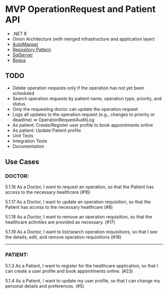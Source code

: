# MVP OperationRequest and Patient API

- .NET 8
- Onion Architecture (with merged infrastructure and application layer)
- [AutoMapper](https://automapper.org/)
- [Repository Pattern](https://codewithmukesh.com/blog/repository-pattern-in-aspnet-core/)
- [SqlServer](./SGBD-SETUP.md)
- [Bogus](https://github.com/bchavez/Bogus)


## TODO

- Delete operation requests only if the operation has not yet been scheduled
- Search operation requests by patient name, operation type, priority, and status.
- Only the requesting doctor can update the operation request
- Logs all updates to the operation request (e.g., changes to priority or deadline) => OperationRequestAuditLog
- As patient: Create/Register user profile to book appointments online
- As patient: Update Patient profile
- Unit Tests
- Integration Tests
- Documentation

## Use Cases

### DOCTOR:
5.1.16 As a Doctor, I want to request an operation, so that the Patient has access to the
necessary healthcare (#16)

5.1.17 As a Doctor, I want to update an operation requisition, so that the Patient has
access to the necessary healthcare (#8)

5.1.18 As a Doctor, I want to remove an operation requisition, so that the healthcare
activities are provided as necessary. (#17)

5.1.19 As a Doctor, I want to list/search operation requisitions, so that I see the details,
edit, and remove operation requisitions (#18)

---

### PATIENT:
5.1.3 As a Patient, I want to register for the healthcare application, so that I can create
a user profile and book appointments online. (#23)

5.1.4 As a Patient, I want to update my user profile, so that I can change my personal
details and preferences. (#5)
